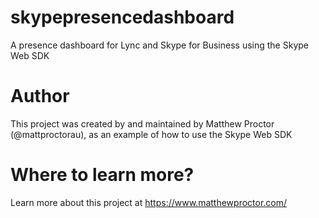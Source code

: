 # skypepresencedashboard
A presence dashboard for Lync and Skype for Business using the Skype Web SDK

# Author

This project was created by and maintained by Matthew Proctor (@mattproctorau), as an example of how to use the Skype Web SDK

# Where to learn more?
Learn more about this project at https://www.matthewproctor.com/
